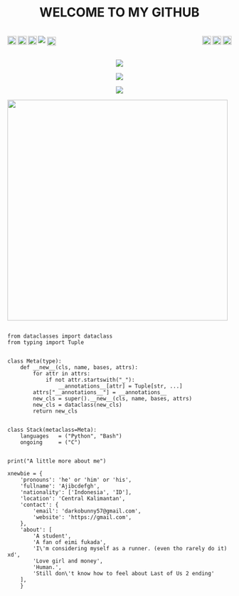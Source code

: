 <h1 align="center"><b>WELCOME TO MY GITHUB </b></h1><br>
<img src="https://telegra.ph/file/ab676ff9e9e4068bcc1f5.jpg" />
<a href="https://www.reddit.com/user">
  <img align="right" alt="Ajibcdefgh Reddit" width="20px" src="https://cdn.jsdelivr.net/npm/simple-icons@v3/icons/reddit.svg" />
</a>
<a href="https://www.youtube.com">
  <img align="right" alt="Ajibcdefgh Youtube Channel" width="20px" src="https://cdn.jsdelivr.net/npm/simple-icons@v3/icons/youtube.svg" />
</a>
<a href="https://pinterest.com">
  <img align="right" alt="Ajibcdefgh Pinterest" width="20px" src="https://cdn.jsdelivr.net/npm/simple-icons@v3/icons/pinterest.svg" />
</a>
<a href="https://t.me/X_Newbie">
  <img align="left" alt="Ajibcdefgh Telegram" width="20px" src="https://cdn.jsdelivr.net/npm/simple-icons@v3/icons/telegram.svg" />
</a>
<a href="https://twitter.com">
  <img align="left" alt="Ajibcdefgh Twitter" width="20px" src="https://cdn.jsdelivr.net/npm/simple-icons@v3/icons/twitter.svg" />
</a>
<a href="https://www.instagram.com/">
  <img align="left" alt="Ajibcdefgh Instagram" width="20px" src="https://cdn.jsdelivr.net/npm/simple-icons@v3/icons/instagram.svg" />
</a>
<a href="https://www.facebook.com">
  <img align="center" alt="Ajibcdefgh Facebook" width="20px" src="https://cdn.jsdelivr.net/npm/simple-icons@v3/icons/facebook.svg" />
</a>
<br>
<br><p align="center"><a href="https://github.com/Ajibcdefgh"><img src="https://img.shields.io/badge/dynamic/json?logo=github&label=GitHub+Followers&labelColor=282c34&color=181717&query=%24.data.totalSubs&url=https%3A%2F%2Fapi.spencerwoo.com%2Fsubstats%2F%3Fsource%3Dgithub%26queryKey%3DAjibcdefgh&longCache=true"></a></p>
<p align="center"><a href="https://github.com/Ajibcdefgh"><img src="https://github-readme-stats.vercel.app/api?username=Ajibcdefgh&show_icons=true&theme=radical"></a></p>
<p align="center"><a href="https://github.com/Ajibcdefgh"><img src="https://github-readme-stats.vercel.app/api/top-langs/?username=Ajibcdefgh&theme=radical&layout=compact"></a></p>
<img src="https://camo.githubusercontent.com/992babdffd8c74a1502de375fbdf7e4d54773242/68747470733a2f2f6d656469612e67697068792e636f6d2f6d656469612f53576f536b4e36447854737a71494b4571762f67697068792e676966" width="495px">

```python3

from dataclasses import dataclass
from typing import Tuple


class Meta(type):
    def __new__(cls, name, bases, attrs):
        for attr in attrs:
            if not attr.startswith("_"):
                __annotations__[attr] = Tuple[str, ...]
        attrs["__annotations__"] = __annotations__
        new_cls = super().__new__(cls, name, bases, attrs)
        new_cls = dataclass(new_cls)
        return new_cls


class Stack(metaclass=Meta):
    languages   = ("Python", "Bash")
    ongoing     = ("C")


print("A little more about me")

xnewbie = {
    'pronouns': 'he' or 'him' or 'his',
    'fullname': 'Ajibcdefgh',
    'nationality': ['Indonesia', 'ID'],
    'location': 'Central Kalimantan',
    'contact': {
        'email': 'darkobunny57@gmail.com',
        'website': 'https://gmail.com',
    },
    'about': [
        'A student',
        'A fan of eimi fukada',
        'I\'m considering myself as a runner. (even tho rarely do it) xd',
        'Love girl and money',
        'Human.',
        'Still don\'t know how to feel about Last of Us 2 ending'
    ],
    }
```



